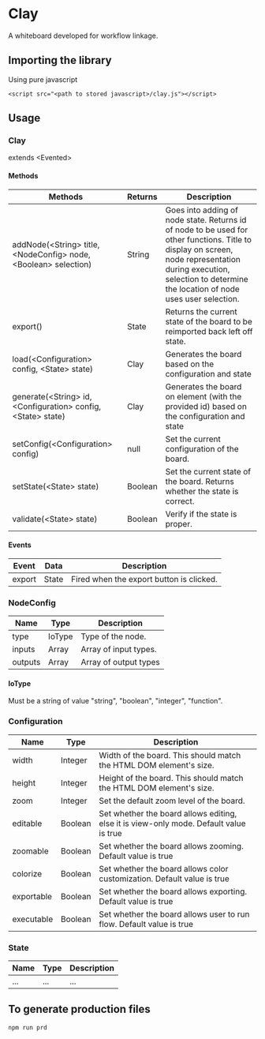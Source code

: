 # Clay
A whiteboard developed for workflow linkage.

## Importing the library
Using pure javascript

``<script src="<path to stored javascript>/clay.js"></script>``

## Usage

### Clay
extends \<Evented\>

#### Methods
| Methods       | Returns       | Description   |
| ------------- | ------------- | ------------- |
| addNode(\<String\> title, \<NodeConfig\> node, \<Boolean\> selection)      | String          |  Goes into adding of node state. Returns id of node to be used for other functions. Title to display on screen, node representation during execution, selection to determine the location of node uses user selection. |
| export()      | State         |  Returns the current state of the board to be reimported back left off state.  |
| load(\<Configuration\> config, \<State\> state)      | Clay          | Generates the board based on the configuration and state |
| generate(\<String\> id, \<Configuration\> config, \<State\> state)      | Clay          | Generates the board on element (with the provided id) based on the configuration and state |
| setConfig(\<Configuration\> config)      | null          |  Set the current configuration of the board.  |
| setState(\<State\> state)                | Boolean       |  Set the current state of the board. Returns whether the state is correct.  |
| validate(\<State\> state)                | Boolean       |  Verify if the state is proper. |


#### Events
| Event       | Data       | Description   |
| ----------- | ---------- | ------------- |
| export      | State      | Fired when the export button is clicked. |

### NodeConfig
| Name       | Type          | Description           |
| ---------- | ------------- | --------------------- |
| type       | IoType        | Type of the node.     |
| inputs     | Array<IoType> | Array of input types. |
| outputs    | Array<IoType> | Array of output types |
  
#### IoType
Must be a string of value "string", "boolean", "integer", "function".

### Configuration
| Name       | Type       | Description   |
| ---------- | ---------- | ------------- |
| width      | Integer    | Width of the board. This should match the HTML DOM element's size. |
| height     | Integer    | Height of the board. This should match the HTML DOM element's size. |
| zoom       | Integer    | Set the default zoom level of the board. |
| editable   | Boolean    | Set whether the board allows editing, else it is view-only mode. Default value is true |
| zoomable   | Boolean    | Set whether the board allows zooming. Default value is true |
| colorize   | Boolean    | Set whether the board allows color customization. Default value is true |
| exportable | Boolean    | Set whether the board allows exporting. Default value is true |
| executable | Boolean    | Set whether the board allows user to run flow. Default value is true |
  
### State
| Name       | Type       | Description   |
| ---------- | ---------- | ------------- |
| ...        | ...        | ...           |
  
## To generate production files
`npm run prd`
